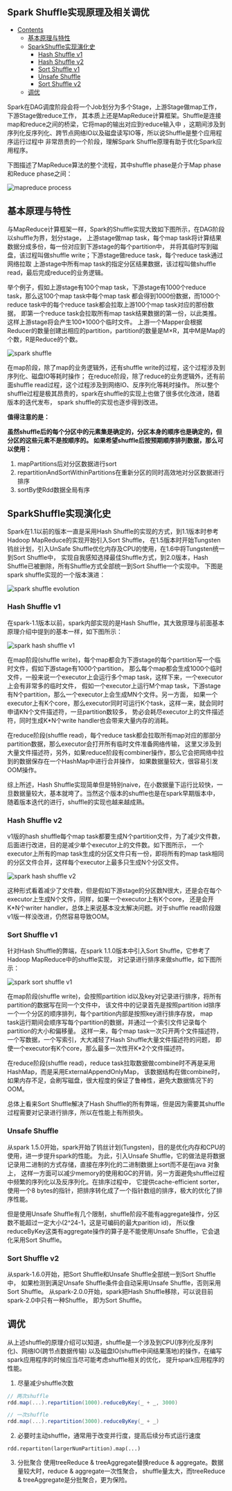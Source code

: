 Spark Shuffle实现原理及相关调优 
------
* [Contents](#Contents)
	* [基本原理与特性](#基本原理与特性)
	* [SparkShuffle实现演化史](#SparkShuffle实现演化史)
	  * [Hash Shuffle v1](#Hash-Shuffle-v1)
	  * [Hash Shuffle v2](#Hash-Shuffle-v2)
	  * [Sort Shuffle v1](#Sort-Shuffle-v1)
	  * [Unsafe Shuffle](#Unsafe-Shuffle)
	  * [Sort Shuffle v2](#Sort-Shuffle-v2)
	* [调优](#调优)

Spark在DAG调度阶段会将一个Job划分为多个Stage，上游Stage做map工作，下游Stage做reduce工作，
其本质上还是MapReduce计算框架。Shuffle是连接map和reduce之间的桥梁，它将map的输出对应到reduce输入中
，这期间涉及到序列化反序列化、跨节点网络IO以及磁盘读写IO等，所以说Shuffle是整个应用程序运行过程中
非常昂贵的一个阶段，理解Spark Shuffle原理有助于优化Spark应用程序。

下图描述了MapReduce算法的整个流程，其中shuffle phase是介于Map phase和Reduce phase之间：

![mapreduce process](images/mapreduce-process.png)

## 基本原理与特性
与MapReduce计算框架一样，Spark的Shuffle实现大致如下图所示，在DAG阶段以shuffle为界，划分stage，
上游stage做map task，每个map task将计算结果数据分成多份，每一份对应到下游stage的每个partition中，
并将其临时写到磁盘，该过程叫做shuffle write；下游stage做reduce task，每个reduce task通过网络拉取
上游stage中所有map task的指定分区结果数据，该过程叫做shuffle read，最后完成reduce的业务逻辑。

举个例子，假如上游stage有100个map task，下游stage有1000个reduce task，那么这100个map task中每个map task
都会得到1000份数据，而1000个reduce task中的每个reduce task都会拉取上游100个map task对应的那份数据，
即第一个reduce task会拉取所有map task结果数据的第一份，以此类推。这样上游stage将会产生100*1000个临时文件。
上游一个Mapper会根据Reducer的数量创建出相应的partition，partition的数量是M×R，其中M是Map的个数，R是Reduce的个数。

![spark shuffle](images/spark-shuffle.png)

在map阶段，除了map的业务逻辑外，还有shuffle write的过程，这个过程涉及到序列化、磁盘IO等耗时操作；
在reduce阶段，除了reduce的业务逻辑外，还有前面shuffle read过程，这个过程涉及到网络IO、反序列化等耗时操作。
所以整个shuffle过程是极其昂贵的，spark在shuffle的实现上也做了很多优化改进，随着版本的迭代发布，
spark shuffle的实现也逐步得到改进。

**值得注意的是：**

**虽然shuffle后的每个分区中的元素集是确定的，分区本身的顺序也是确定的，但分区的这些元素不是按顺序的。
如果希望shuffle后按预期顺序排列数据，那么可以使用：**
1. mapPartitions后对分区数据进行sort
2. repartitionAndSortWithinPartitions在重新分区的同时高效地对分区数据进行排序
3. sortBy使Rdd数据全局有序

## SparkShuffle实现演化史
Spark在1.1以前的版本一直是采用Hash Shuffle的实现的方式，到1.1版本时参考Hadoop MapReduce的实现开始引入Sort Shuffle，
在1.5版本时开始Tungsten钨丝计划，引入UnSafe Shuffle优化内存及CPU的使用，在1.6中将Tungsten统一到Sort Shuffle中，
实现自我感知选择最佳Shuffle方式，到2.0版本，Hash Shuffle已被删除，所有Shuffle方式全部统一到Sort Shuffle一个实现中。
下图是spark shuffle实现的一个版本演进：

![spark shuffle evolution](images/spark-shuffle-evolution.png)

### Hash Shuffle v1
在spark-1.1版本以前，spark内部实现的是Hash Shuffle，其大致原理与前面基本原理介绍中提到的基本一样，如下图所示：

![spark hash shuffle v1](images/spark-hash-shuffle-v1.png)

在map阶段(shuffle write)，每个map都会为下游stage的每个partition写一个临时文件，假如下游stage有1000个partition，
那么每个map都会生成1000个临时文件，一般来说一个executor上会运行多个map task，这样下来，一个executor上会有非常多的临时文件，
假如一个executor上运行M个map task，下游stage有N个partition，那么一个executor上会生成MN个文件。另一方面，
如果一个executor上有K个core，那么executor同时可运行K个task，这样一来，就会同时申请KN个文件描述符，一旦partition数较多，
势必会耗尽executor上的文件描述符，同时生成K*N个write handler也会带来大量内存的消耗。

在reduce阶段(shuffle read)，每个reduce task都会拉取所有map对应的那部分partition数据，那么executor会打开所有临时文件准备网络传输，
这里又涉及到大量文件描述符，另外，如果reduce阶段有combiner操作，那么它会把网络中拉到的数据保存在一个HashMap中进行合并操作，
如果数据量较大，很容易引发OOM操作。

综上所述，Hash Shuffle实现简单但是特别naive，在小数据量下运行比较快，一旦数据量较大，基本就垮了。当然这个版本的shuffle也是在spark早期版本中，
随着版本迭代的进行，shuffle的实现也越来越成熟。

### Hash Shuffle v2
v1版的hash shuffle每个map task都要生成N个partition文件，为了减少文件数，后面进行改进，目的是减少单个executor上的文件数。如下图所示，
一个executor上所有的map task生成的分区文件只有一份，即将所有的map task相同的分区文件合并，这样每个executor上最多只生成N个分区文件。

![spark hash shuffle v2](images/spark-hash-shuffle-v2.png)

这种形式看着减少了文件数，但是假如下游stage的分区数N很大，还是会在每个executor上生成N个文件，同样，如果一个executor上有K个core，
还是会开K*N个writer handler，总体上来说基本没太解决问题。对于shuffle read阶段跟v1版一样没改进，仍然容易导致OOM。

### Sort Shuffle v1
针对Hash Shuffle的弊端，在spark 1.1.0版本中引入Sort Shuffle，它参考了Hadoop MapReduce中的shuffle实现，
对记录进行排序来做shuffle，如下图所示：

![spark sort shuffle v1](images/spark-sort-shuffle-v1.png)

在map阶段(shuffle write)，会按照partition id以及key对记录进行排序，将所有partition的数据写在同一个文件中，
该文件中的记录首先是按照partition id排序一个一个分区的顺序排列，每个partition内部是按照key进行排序存放，
map task运行期间会顺序写每个partition的数据，并通过一个索引文件记录每个partition的大小和偏移量。
这样一来，每个map task一次只开两个文件描述符，一个写数据，一个写索引，大大减轻了Hash Shuffle大量文件描述符的问题，
即使一个executor有K个core，那么最多一次性开K*2个文件描述符。

在reduce阶段(shuffle read)，reduce task拉取数据做combine时不再是采用HashMap，而是采用ExternalAppendOnlyMap，
该数据结构在做combine时，如果内存不足，会刷写磁盘，很大程度的保证了鲁棒性，避免大数据情况下的OOM。

总体上看来Sort Shuffle解决了Hash Shuffle的所有弊端，但是因为需要其shuffle过程需要对记录进行排序，所以在性能上有所损失。

### Unsafe Shuffle
从spark 1.5.0开始，spark开始了钨丝计划(Tungsten)，目的是优化内存和CPU的使用，进一步提升spark的性能。
为此，引入Unsafe Shuffle，它的做法是将数据记录用二进制的方式存储，直接在序列化的二进制数据上sort而不是在java 对象上，
这样一方面可以减少memory的使用和GC的开销，另一方面避免shuffle过程中频繁的序列化以及反序列化。在排序过程中，
它提供cache-efficient sorter，使用一个8 bytes的指针，把排序转化成了一个指针数组的排序，极大的优化了排序性能。

但是使用Unsafe Shuffle有几个限制，shuffle阶段不能有aggregate操作，分区数不能超过一定大小(2^24-1，这是可编码的最大parition id)，
所以像reduceByKey这类有aggregate操作的算子是不能使用Unsafe Shuffle，它会退化采用Sort Shuffle。

### Sort Shuffle v2
从spark-1.6.0开始，把Sort Shuffle和Unsafe Shuffle全部统一到Sort Shuffle中，
如果检测到满足Unsafe Shuffle条件会自动采用Unsafe Shuffle，否则采用Sort Shuffle。
从spark-2.0.0开始，spark把Hash Shuffle移除，可以说目前spark-2.0中只有一种Shuffle，
即为Sort Shuffle。

## 调优
从上述shuffle的原理介绍可以知道，shuffle是一个涉及到CPU(序列化反序列化)、网络IO(跨节点数据传输)
以及磁盘IO(shuffle中间结果落地)的操作，在编写spark应用程序的时候应当尽可能考虑shuffle相关的优化，
提升spark应用程序的性能。
1. 尽量减少shuffle次数

```scala
// 两次shuffle
rdd.map(...).repartition(1000).reduceByKey(_ + _, 3000)

// 一次shuffle
rdd.map(...).repartition(3000).reduceByKey(_ + _)
```

2. 必要时主动shuffle，通常用于改变并行度，提高后续分布式运行速度

```
rdd.repartiton(largerNumPartition).map(...)
```

3. 分批聚合
使用treeReduce & treeAggregate替换reduce & aggregate。数据量较大时，reduce & aggregate一次性聚合，
shuffle量太大，而treeReduce & treeAggregate是分批聚合，更为保险。





